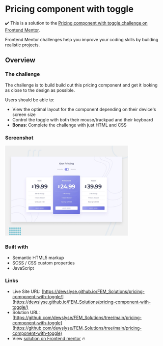 # Pricing component with toggle


:heavy_check_mark: This is a solution to the [Pricing component with toggle challenge on Frontend Mentor](https://www.frontendmentor.io/challenges/pricing-component-with-toggle-8vPwRMIC).  

Frontend Mentor challenges help you improve your coding skills by building realistic projects. 

## Overview

### The challenge

The challenge is to build build out this pricing component and get it looking as close to the design as possible.

Users should be able to:

- View the optimal layout for the component depending on their device's screen size
- Control the toggle with both their mouse/trackpad and their keyboard
- **Bonus**: Complete the challenge with just HTML and CSS

### Screenshot

<img src="./design/desktop-preview.jpg" alt="screenshot" width="400"/>

### Built with

- Semantic HTML5 markup
- SCSS / CSS custom properties
- JavaScript


### Links

- Live Site URL: [https://dewslyse.github.io/FEM_Solutions/pricing-component-with-toggle/](https://dewslyse.github.io/FEM_Solutions/pricing-component-with-toggle/)
- Solution URL: [https://github.com/dewslyse/FEM_Solutions/tree/main/pricing-component-with-toggle](https://github.com/dewslyse/FEM_Solutions/tree/main/pricing-component-with-toggle)
- View [solution on Frontend mentor](https://www.frontendmentor.io/solutions/pricing-component-with-toggle-H1sIggZE5) :fire:
